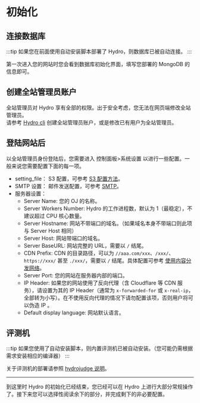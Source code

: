 # 初始化

## 连接数据库

:::tip
如果您在前面使用自动安装脚本部署了 Hydro，则数据库已被自动连接。
:::

第一次进入您的网站时您会看到数据库初始化界面，填写您部署的 MongoDB 的信息即可。

## 创建全站管理员账户

全站管理员对 Hydro 享有全部的权限。出于安全考虑，您无法在网页端修改全站管理员。  
请参考 [Hydro cli](/install/cli/) 创建全站管理员账户，或是修改已有用户为全站管理员。

## 登陆网站后

以全站管理员身份登陆后，您需要进入 控制面板>系统设置 以进行一些配置。一般来说您需要配置下面的每一项。

- setting_file： S3 配置，可参考 [S3 配置方法](/docs/system-settings/#远程-s3)。  
- SMTP 设置： 邮件发送配置，可参考 [SMTP](/docs/system-settings/#smtp)。  
- 服务器设置：  
  - Server Name: 您的 OJ 的名称。  
  - Server Workers Number: Hydro 的工作进程数，默认为 1（最稳定），不建议超过 CPU 核心数量。
  - Server Hostname: 网站不带端口的域名。（如果域名本身不带端口则此项与 Server Host 相同）
  - Server Host: 网站带端口的域名。
  - Server BaseURL: 网站完整的 URL，需要以 `/` 结尾。  
  - CDN Prefix: CDN 的目录路径，可以为 `//aaa.com/xxx`、`/xxx/`、`https://xxx/` 甚至 `./xxx/`，需要以 `/` 结尾。具体配置可参考 [使用内容分发网络](/docs/cdn/)。
  - Server Port: 您的网站在服务器内部的端口。
  - IP Header: 如果您的网站使用了反向代理（含 Cloudflare 等 CDN 服务），请设置为其的 IP Header（通常为 `x-forwarded-for` 或 `x-real-ip`，全部转为小写）。在不使用反向代理的情况下请勿配置该项，否则用户将可以伪造 IP 。
  - Default display language: 网站默认语言。  

## 评测机

:::tip
如果您使用了自动安装脚本，则内置评测机已被自动安装。（您可能仍需根据需求安装相应的编译器）
:::

关于评测机的部署请参照 [hydrojudge 说明](/plugins/hydrojudge/)。

---

到这里时 Hydro 的初始化已经结束，您已经可以在 Hydro 上进行大部分常规操作了。接下来您可以选择性阅读余下的部分，并完成剩下的非必要配置。
